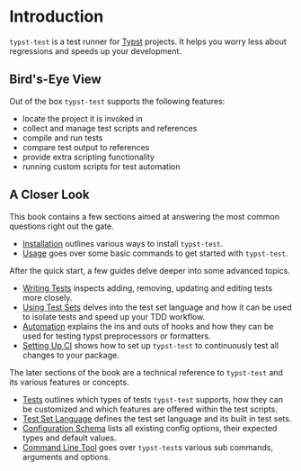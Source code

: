# Introduction
`typst-test` is a test runner for [Typst](https://typst.app/) projects. It helps you worry less about regressions and speeds up your development.

<script src="https://asciinema.org/a/669405.js" id="asciicast-669405" async="true"></script>

## Bird's-Eye View
Out of the box `typst-test` supports the following features:
- locate the project it is invoked in
- collect and manage test scripts and references
- compile and run tests
- compare test output to references
- provide extra scripting functionality
- running custom scripts for test automation

## A Closer Look
This book contains a few sections aimed at answering the most common questions right out the gate.
- [Installation](./quickstart/install.md) outlines various ways to install `typst-test`.
- [Usage](./quickstart/usage.md) goes over some basic commands to get started with `typst-test`.

After the quick start, a few guides delve deeper into some advanced topics.
- [Writing Tests](./guides/tests.md) inspects adding, removing, updating and editing tests more closely.
- [Using Test Sets](./guides/test-sets.md) delves into the test set language and how it can be used to isolate tests and speed up your TDD workflow.
- [Automation](./guides/automation.md) explains the ins and outs of hooks and how they can be used for testing typst preprocessors or formatters.
- [Setting Up CI](./guides/ci.md) shows how to set up `typst-test` to continuously test all changes to your package.

The later sections of the book are a technical reference to `typst-test` and its various features or concepts.
- [Tests](./reference/tests/index.md) outlines which types of tests `typst-test` supports, how they can be customized and which features are offered within the test scripts.
- [Test Set Language](./reference/test-sets/index.md) defines the test set language and its built in test sets.
- [Configuration Schema](./reference/config.md) lists all existing config options, their expected types and default values.
- [Command Line Tool](./reference/cli/index.md) goes over `typst-test`s various sub commands, arguments and options.

